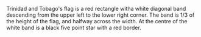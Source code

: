 Trinidad and Tobago's flag is a red rectangle witha white diagonal band descending from the upper left to the lower right corner. The band is 1/3 of the height of the flag, and halfway across the width. At the centre of the white band is a black five point star with a red border.